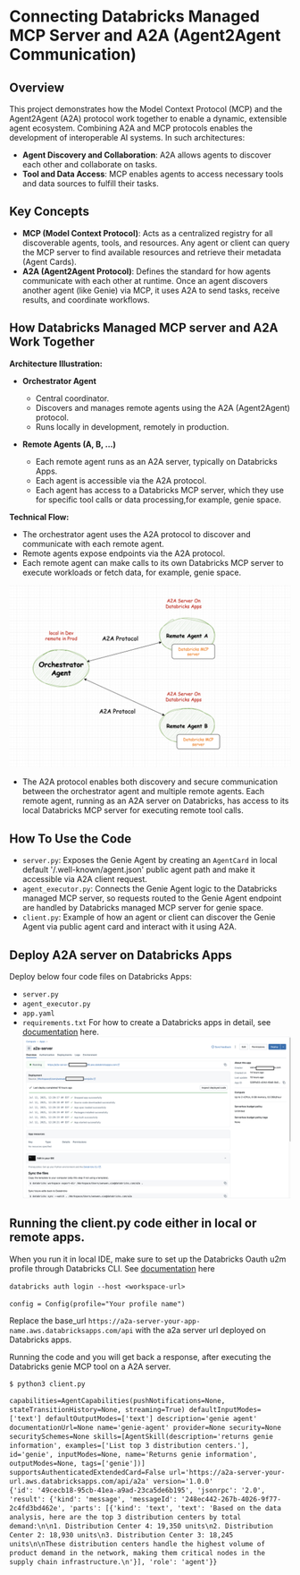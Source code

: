 # Connecting Databricks Managed MCP Server and A2A (Agent2Agent Communication)

## Overview

This project demonstrates how the Model Context Protocol (MCP) and the Agent2Agent (A2A) protocol work together to enable a dynamic, extensible agent ecosystem. Combining A2A and MCP protocols enables the development of interoperable AI systems. In such architectures:

- **Agent Discovery and Collaboration**: A2A allows agents to discover each other and collaborate on tasks.
- **Tool and Data Access**: MCP enables agents to access necessary tools and data sources to fulfill their tasks.


## Key Concepts

- **MCP (Model Context Protocol)**: Acts as a centralized registry for all discoverable agents, tools, and resources. Any agent or client can query the MCP server to find available resources and retrieve their metadata (Agent Cards).
- **A2A (Agent2Agent Protocol)**: Defines the standard for how agents communicate with each other at runtime. Once an agent discovers another agent (like Genie) via MCP, it uses A2A to send tasks, receive results, and coordinate workflows.

## How Databricks Managed MCP server and A2A Work Together

**Architecture Illustration:**

- **Orchestrator Agent**
  - Central coordinator.
  - Discovers and manages remote agents using the A2A (Agent2Agent) protocol.
  - Runs locally in development, remotely in production.

- **Remote Agents (A, B, ...)**
  - Each remote agent runs as an A2A server, typically on Databricks Apps.
  - Each agent is accessible via the A2A protocol.
  - Each agent has access to a Databricks MCP server, which they use for specific tool calls or data processing,for example, genie space.

**Technical Flow:**
- The orchestrator agent uses the A2A protocol to discover and communicate with each remote agent.
- Remote agents expose endpoints via the A2A protocol.
- Each remote agent can make calls to its own Databricks MCP server to execute workloads or fetch data, for example, genie space.

![](./a2a-mcp.png)

- The A2A protocol enables both discovery and secure communication between the orchestrator agent and multiple remote agents. Each remote agent, running as an A2A server on Databricks, has access to its local Databricks MCP server for executing remote tool calls. 

## How To Use the Code

- `server.py`: Exposes the Genie Agent by creating an `AgentCard` in local default '/.well-known/agent.json' public agent path and make it accessible via A2A client request.
- `agent_executor.py`: Connects the Genie Agent logic to the Databricks managed MCP server, so requests routed to the Genie Agent endpoint are handled by Databricks managed MCP server for genie space.
- `client.py`: Example of how an agent or client can discover the Genie Agent via public agent card and interact with it using A2A.

## Deploy A2A server on Databricks Apps
   Deploy below four code files on Databricks Apps:
   - `server.py`
   - `agent_executor.py`
   - `app.yaml`
   - `requirements.txt`
   For how to create a Databricks apps in detail, see [documentation](https://docs.databricks.com/aws/en/dev-tools/databricks-apps/) here.
![](./a2a-server.png)


## Running the client.py code either in local or remote apps.

When you run it in local IDE, make sure to set up the Databricks Oauth u2m profile through Databricks CLI. See [documentation](https://docs.databricks.com/aws/en/dev-tools/cli/authentication) here

`databricks auth login --host <workspace-url>`

`config = Config(profile="Your profile name")`

Replace the base_url `https://a2a-server-your-app-name.aws.databricksapps.com/api` with the a2a server url deployed on Databricks apps.

Running the code and you will get back a response, after executing the Databricks genie MCP tool on a A2A server.
```
$ python3 client.py
```
```
capabilities=AgentCapabilities(pushNotifications=None, stateTransitionHistory=None, streaming=True) defaultInputModes=['text'] defaultOutputModes=['text'] description='genie agent' documentationUrl=None name='genie-agent' provider=None security=None securitySchemes=None skills=[AgentSkill(description='returns genie information', examples=['List top 3 distribution centers.'], id='genie', inputModes=None, name='Returns genie information', outputModes=None, tags=['genie'])] supportsAuthenticatedExtendedCard=False url='https://a2a-server-your-url.aws.databricksapps.com/api/a2a' version='1.0.0'
{'id': '49cecb18-95cb-41ea-a9ad-23ca5de6b195', 'jsonrpc': '2.0', 'result': {'kind': 'message', 'messageId': '248ec442-267b-4026-9f77-2c4fd3bd462e', 'parts': [{'kind': 'text', 'text': 'Based on the data analysis, here are the top 3 distribution centers by total demand:\n\n1. Distribution Center 4: 19,350 units\n2. Distribution Center 2: 18,930 units\n3. Distribution Center 3: 18,245 units\n\nThese distribution centers handle the highest volume of product demand in the network, making them critical nodes in the supply chain infrastructure.\n'}], 'role': 'agent'}}
```

